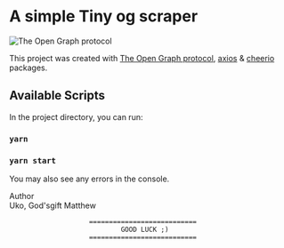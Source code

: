 # A simple Tiny og scraper

![The Open Graph protocol](https://ogp.me/logo.png)

This project was created with [The Open Graph protocol](https://ogp.me/), [axios](https://www.npmjs.com/package/axios) & [cheerio](https://www.npmjs.com/package/cheerio) packages.

## Available Scripts

In the project directory, you can run:

### `yarn`

### `yarn start`

You may also see any errors in the console.

Author \
Uko, God'sgift Matthew

                        ===========================
                                GOOD LUCK ;)
                        ===========================
